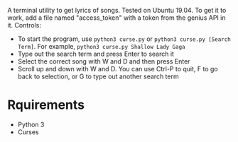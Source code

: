 A terminal utility to get lyrics of songs. Tested on Ubuntu 19.04. To get it to work, add a file named "access_token" with a token from the genius API in it. Controls:
 - To start the program, use `python3 curse.py` or `python3 curse.py [Search Term]`. For example, `python3 curse.py Shallow Lady Gaga`
 - Type out the search term and press Enter to search it
 - Select the correct song with W and D and then press Enter
 - Scroll up and down with W and D. You can use Ctrl-P to quit, F to go back to selection, or G to type out another search term
# Rquirements
- Python 3
- Curses
